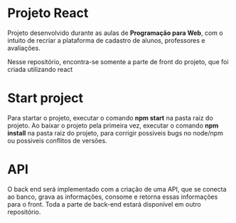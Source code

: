 # Projeto React
Projeto desenvolvido durante as aulas de **Programação para Web**, com o intuito de recriar a plataforma de cadastro de alunos, professores e avaliações.

Nesse repositório, encontra-se somente a parte de front do projeto, que foi criada utilizando react

# Start project
Para startar o projeto, executar o comando **npm start** na pasta raiz do projeto. Ao baixar o projeto pela primeira vez, executar o comando **npm install** na pasta raiz do projeto, para corrigir possiveis bugs no node/npm ou possiveis conflitos de versões.

# API
O back end será implementado com a criação de uma API, que se conecta ao banco, grava as informações, consome e retorna essas informações para o front.
Toda a parte de back-end estará disponível em outro repositório.
